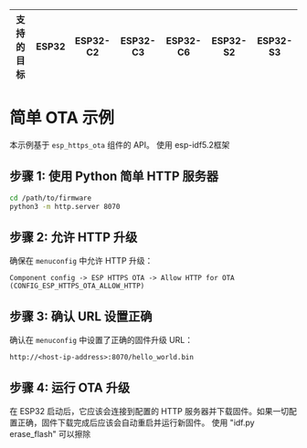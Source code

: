
| 支持的目标 | ESP32 | ESP32-C2 | ESP32-C3 | ESP32-C6 | ESP32-S2 | ESP32-S3 |
| ---------- | ----- | -------- | -------- | -------- | -------- | -------- |

# 简单 OTA 示例

本示例基于 `esp_https_ota` 组件的 API。  使用 esp-idf5.2框架

## 步骤 1: 使用 Python 简单 HTTP 服务器



```sh
cd /path/to/firmware
python3 -m http.server 8070
```

## 步骤 2: 允许 HTTP 升级

确保在 `menuconfig` 中允许 HTTP 升级：

```plaintext
Component config -> ESP HTTPS OTA -> Allow HTTP for OTA (CONFIG_ESP_HTTPS_OTA_ALLOW_HTTP)
```

## 步骤 3: 确认 URL 设置正确

确认在 `menuconfig` 中设置了正确的固件升级 URL：

```plaintext
http://<host-ip-address>:8070/hello_world.bin
```

## 步骤 4: 运行 OTA 升级

在 ESP32 启动后，它应该会连接到配置的 HTTP 服务器并下载固件。如果一切配置正确，固件下载完成后应该会自动重启并运行新固件。
使用 "idf.py erase_flash" 可以擦除